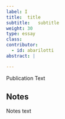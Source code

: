 ```yaml
---
label: I
title:  title
subtitle:   subtitle
weight: 30
type: essay
class:
contributor:
  - id: abarilotti
abstract: |

---
```


Publication Text


## Notes

Notes text
